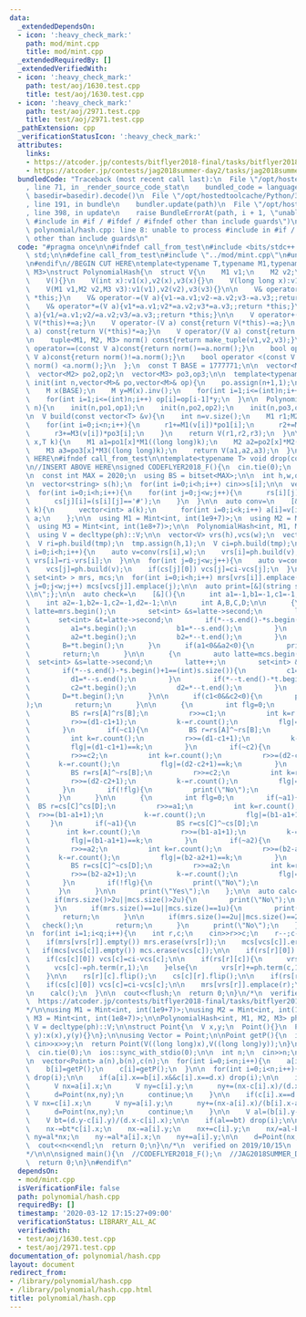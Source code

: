 ```yaml
---
data:
  _extendedDependsOn:
  - icon: ':heavy_check_mark:'
    path: mod/mint.cpp
    title: mod/mint.cpp
  _extendedRequiredBy: []
  _extendedVerifiedWith:
  - icon: ':heavy_check_mark:'
    path: test/aoj/1630.test.cpp
    title: test/aoj/1630.test.cpp
  - icon: ':heavy_check_mark:'
    path: test/aoj/2971.test.cpp
    title: test/aoj/2971.test.cpp
  _pathExtension: cpp
  _verificationStatusIcon: ':heavy_check_mark:'
  attributes:
    links:
    - https://atcoder.jp/contests/bitflyer2018-final/tasks/bitflyer2018_final_f
    - https://atcoder.jp/contests/jag2018summer-day2/tasks/jag2018summer_day2_f
  bundledCode: "Traceback (most recent call last):\n  File \"/opt/hostedtoolcache/Python/3.8.6/x64/lib/python3.8/site-packages/onlinejudge_verify/documentation/build.py\"\
    , line 71, in _render_source_code_stat\n    bundled_code = language.bundle(stat.path,\
    \ basedir=basedir).decode()\n  File \"/opt/hostedtoolcache/Python/3.8.6/x64/lib/python3.8/site-packages/onlinejudge_verify/languages/cplusplus.py\"\
    , line 191, in bundle\n    bundler.update(path)\n  File \"/opt/hostedtoolcache/Python/3.8.6/x64/lib/python3.8/site-packages/onlinejudge_verify/languages/cplusplus_bundle.py\"\
    , line 398, in update\n    raise BundleErrorAt(path, i + 1, \"unable to process\
    \ #include in #if / #ifdef / #ifndef other than include guards\")\nonlinejudge_verify.languages.cplusplus_bundle.BundleErrorAt:\
    \ polynomial/hash.cpp: line 8: unable to process #include in #if / #ifdef / #ifndef\
    \ other than include guards\n"
  code: "#pragma once\n\n#ifndef call_from_test\n#include <bits/stdc++.h>\nusing namespace\
    \ std;\n\n#define call_from_test\n#include \"../mod/mint.cpp\"\n#undef call_from_test\n\
    \n#endif\n//BEGIN CUT HERE\ntemplate<typename T,typename M1,typename M2,typename\
    \ M3>\nstruct PolynomialHash{\n  struct V{\n    M1 v1;\n    M2 v2;\n    M3 v3;\n\
    \    V(){}\n    V(int x):v1(x),v2(x),v3(x){}\n    V(long long x):v1(x),v2(x),v3(x){}\n\
    \    V(M1 v1,M2 v2,M3 v3):v1(v1),v2(v2),v3(v3){}\n\n    V& operator+=(V a){v1+=a.v1;v2+=a.v2;v3+=a.v3;;return\
    \ *this;}\n    V& operator-=(V a){v1-=a.v1;v2-=a.v2;v3-=a.v3;;return *this;}\n\
    \    V& operator*=(V a){v1*=a.v1;v2*=a.v2;v3*=a.v3;;return *this;}\n    V& operator/=(V\
    \ a){v1/=a.v1;v2/=a.v2;v3/=a.v3;;return *this;}\n\n    V operator+(V a) const{return\
    \ V(*this)+=a;}\n    V operator-(V a) const{return V(*this)-=a;}\n    V operator*(V\
    \ a) const{return V(*this)*=a;}\n    V operator/(V a) const{return V(*this)/=a;}\n\
    \n    tuple<M1, M2, M3> norm() const{return make_tuple(v1,v2,v3);}\n\n    bool\
    \ operator==(const V a)const{return norm()==a.norm();}\n    bool operator!=(const\
    \ V a)const{return norm()!=a.norm();}\n    bool operator <(const V a)const{return\
    \ norm() <a.norm();}\n  };\n  const T BASE = 1777771;\n\n  vector<M1> po1,op1;\n\
    \  vector<M2> po2,op2;\n  vector<M3> po3,op3;\n\n  template<typename M>\n  void\
    \ init(int n,vector<M>& po,vector<M>& op){\n    po.assign(n+1,1);\n    op.assign(n+1,1);\n\
    \    M x(BASE);\n    M y=M(x).inv();\n    for(int i=1;i<=(int)n;i++) po[i]=po[i-1]*x;\n\
    \    for(int i=1;i<=(int)n;i++) op[i]=op[i-1]*y;\n  }\n\n  PolynomialHash(size_t\
    \ n){\n    init(n,po1,op1);\n    init(n,po2,op2);\n    init(n,po3,op3);\n  }\n\
    \n  V build(const vector<T> &v){\n    int n=v.size();\n    M1 r1;M2 r2;M3 r3;\n\
    \    for(int i=0;i<n;i++){\n      r1+=M1(v[i])*po1[i];\n      r2+=M2(v[i])*po2[i];\n\
    \      r3+=M3(v[i])*po3[i];\n    }\n    return V(r1,r2,r3);\n  }\n\n  V term(size_t\
    \ x,T k){\n    M1 a1=po1[x]*M1((long long)k);\n    M2 a2=po2[x]*M2((long long)k);\n\
    \    M3 a3=po3[x]*M3((long long)k);\n    return V(a1,a2,a3);\n  }\n};\n//END CUT\
    \ HERE\n#ifndef call_from_test\n\ntemplate<typename T> void drop(const T &x){cout<<x<<endl;exit(0);}\n\
    \n//INSERT ABOVE HERE\nsigned CODEFLYER2018_F(){\n  cin.tie(0);\n  ios::sync_with_stdio(0);\n\
    \n  const int MAX = 2020;\n  using BS = bitset<MAX>;\n\n  int h,w,q;\n  cin>>h>>w>>q;\n\
    \n  vector<string> s(h);\n  for(int i=0;i<h;i++) cin>>s[i];\n\n  vector<BS> rs(h),cs(w);\n\
    \  for(int i=0;i<h;i++){\n    for(int j=0;j<w;j++){\n      rs[i][j]=(s[i][j]=='#');\n\
    \      cs[j][i]=(s[i][j]=='#');\n    }\n  }\n\n  auto conv=\n    [&](BS &v,int\
    \ k){\n      vector<int> a(k);\n      for(int i=0;i<k;i++) a[i]=v[i];\n      return\
    \ a;\n    };\n\n  using M1 = Mint<int, int(1e9+7)>;\n  using M2 = Mint<int, int(1e9+9)>;\n\
    \  using M3 = Mint<int, int(1e8+7)>;\n\n  PolynomialHash<int, M1, M2, M3> ph(MAX);\n\
    \  using V = decltype(ph)::V;\n\n  vector<V> vrs(h),vcs(w);\n  vector<int> tmp(w,1);\n\
    \  V ri=ph.build(tmp);\n  tmp.assign(h,1);\n  V ci=ph.build(tmp);\n\n  for(int\
    \ i=0;i<h;i++){\n    auto v=conv(rs[i],w);\n    vrs[i]=ph.build(v);\n    if(rs[i][0])\
    \ vrs[i]=ri-vrs[i];\n  }\n\n  for(int j=0;j<w;j++){\n    auto v=conv(cs[j],h);\n\
    \    vcs[j]=ph.build(v);\n    if(cs[j][0]) vcs[j]=ci-vcs[j];\n  }\n\n  map<V,\
    \ set<int> > mrs, mcs;\n  for(int i=0;i<h;i++) mrs[vrs[i]].emplace(i);\n  for(int\
    \ j=0;j<w;j++) mcs[vcs[j]].emplace(j);\n\n  auto print=[&](string s){cout<<s<<\"\
    \\n\";};\n\n  auto check=\n    [&](){\n      int a1=-1,b1=-1,c1=-1,d1=-1;\n  \
    \    int a2=-1,b2=-1,c2=-1,d2=-1;\n\n      int A,B,C,D;\n\n      {\n        auto\
    \ latte=mrs.begin();\n        set<int> &s=latte->second;\n        latte++;\n \
    \       set<int> &t=latte->second;\n        if(*--s.end()-*s.begin()+1==(int)s.size()){\n\
    \          a1=*s.begin();\n          b1=*--s.end();\n        }\n        if(*--t.end()-*t.begin()+1==(int)t.size()){\n\
    \          a2=*t.begin();\n          b2=*--t.end();\n        }\n        A=*s.begin();\n\
    \        B=*t.begin();\n      }\n      if(a1<0&&a2<0){\n        print(\"No\");\n\
    \        return;\n      }\n\n      {\n        auto latte=mcs.begin();\n      \
    \  set<int> &s=latte->second;\n        latte++;\n        set<int> &t=latte->second;\n\
    \        if(*--s.end()-*s.begin()+1==(int)s.size()){\n          c1=*s.begin();\n\
    \          d1=*--s.end();\n        }\n        if(*--t.end()-*t.begin()+1==(int)t.size()){\n\
    \          c2=*t.begin();\n          d2=*--t.end();\n        }\n        C=*s.begin();\n\
    \        D=*t.begin();\n      }\n\n      if(c1<0&&c2<0){\n        print(\"No\"\
    );\n        return;\n      }\n\n      {\n        int flg=0;\n        if(~c1){\n\
    \          BS r=rs[A]^rs[B];\n          r>>=c1;\n          int k=r.count();\n\
    \          r>>=(d1-c1+1);\n          k-=r.count();\n          flg|=(d1-c1+1)==k;\n\
    \        }\n        if(~c1){\n          BS r=rs[A]^~rs[B];\n          r>>=c1;\n\
    \          int k=r.count();\n          r>>=(d1-c1+1);\n          k-=r.count();\n\
    \          flg|=(d1-c1+1)==k;\n        }\n        if(~c2){\n          BS r=rs[A]^rs[B];\n\
    \          r>>=c2;\n          int k=r.count();\n          r>>=(d2-c2+1);\n   \
    \       k-=r.count();\n          flg|=(d2-c2+1)==k;\n        }\n        if(~c2){\n\
    \          BS r=rs[A]^~rs[B];\n          r>>=c2;\n          int k=r.count();\n\
    \          r>>=(d2-c2+1);\n          k-=r.count();\n          flg|=(d2-c2+1)==k;\n\
    \        }\n        if(!flg){\n          print(\"No\");\n          return;\n \
    \       }\n      }\n\n      {\n        int flg=0;\n        if(~a1){\n        \
    \  BS r=cs[C]^cs[D];\n          r>>=a1;\n          int k=r.count();\n        \
    \  r>>=(b1-a1+1);\n          k-=r.count();\n          flg|=(b1-a1+1)==k;\n   \
    \     }\n        if(~a1){\n          BS r=cs[C]^~cs[D];\n          r>>=a1;\n \
    \         int k=r.count();\n          r>>=(b1-a1+1);\n          k-=r.count();\n\
    \          flg|=(b1-a1+1)==k;\n        }\n        if(~a2){\n          BS r=cs[C]^cs[D];\n\
    \          r>>=a2;\n          int k=r.count();\n          r>>=(b2-a2+1);\n   \
    \       k-=r.count();\n          flg|=(b2-a2+1)==k;\n        }\n        if(~a2){\n\
    \          BS r=cs[C]^~cs[D];\n          r>>=a2;\n          int k=r.count();\n\
    \          r>>=(b2-a2+1);\n          k-=r.count();\n          flg|=(b2-a2+1)==k;\n\
    \        }\n        if(!flg){\n          print(\"No\");\n          return;\n \
    \       }\n      }\n\n      print(\"Yes\");\n    };\n\n  auto calc=\n    [&](){\n\
    \      if(mrs.size()>2u||mcs.size()>2u){\n        print(\"No\");\n        return;\n\
    \      }\n      if(mrs.size()==1u||mcs.size()==1u){\n        print(\"Yes\");\n\
    \        return;\n      }\n\n      if(mrs.size()==2u||mcs.size()==2u){\n     \
    \   check();\n        return;\n      }\n      print(\"No\");\n    };\n\n  calc();\n\
    \n  for(int i=1;i<q;i++){\n    int r,c;\n    cin>>r>>c;\n    r--;c--;\n\n    mrs[vrs[r]].erase(r);\n\
    \    if(mrs[vrs[r]].empty()) mrs.erase(vrs[r]);\n    mcs[vcs[c]].erase(c);\n \
    \   if(mcs[vcs[c]].empty()) mcs.erase(vcs[c]);\n\n    if(rs[r][0]) vrs[r]=ri-vrs[r];\n\
    \    if(cs[c][0]) vcs[c]=ci-vcs[c];\n\n    if(rs[r][c]){\n      vrs[r]-=ph.term(c,1);\n\
    \      vcs[c]-=ph.term(r,1);\n    }else{\n      vrs[r]+=ph.term(c,1);\n      vcs[c]+=ph.term(r,1);\n\
    \    }\n\n    rs[r][c].flip();\n    cs[c][r].flip();\n\n    if(rs[r][0]) vrs[r]=ri-vrs[r];\n\
    \    if(cs[c][0]) vcs[c]=ci-vcs[c];\n\n    mrs[vrs[r]].emplace(r);\n    mcs[vcs[c]].emplace(c);\n\
    \n    calc();\n  }\n\n  cout<<flush;\n  return 0;\n}\n/*\n  verified on 2019/10/15\n\
    \  https://atcoder.jp/contests/bitflyer2018-final/tasks/bitflyer2018_final_f\n\
    */\n\nusing M1 = Mint<int, int(1e9+7)>;\nusing M2 = Mint<int, int(1e9+9)>;\nusing\
    \ M3 = Mint<int, int(1e8+7)>;\n\nPolynomialHash<int, M1, M2, M3> ph(2000);\nusing\
    \ V = decltype(ph)::V;\n\nstruct Point{\n  V x,y;\n  Point(){}\n  Point(V x,V\
    \ y):x(x),y(y){}\n};\n\nusing Vector = Point;\n\nPoint getP(){\n  int x,y;\n \
    \ cin>>x>>y;\n  return Point(V((long long)x),V((long long)y));\n}\n\nsigned JAG2018SUMMER_DAY2_F(){\n\
    \  cin.tie(0);\n  ios::sync_with_stdio(0);\n\n  int n;\n  cin>>n;\n  Point d=getP();\n\
    \n  vector<Point> a(n),b(n),c(n);\n  for(int i=0;i<n;i++){\n    a[i]=getP();\n\
    \    b[i]=getP();\n    c[i]=getP();\n  }\n\n  for(int i=0;i<n;i++){\n    if(c[i].x==d.x&&c[i].y==d.y)\
    \ drop(i);\n\n    if(a[i].x==b[i].x&&c[i].x==d.x) drop(i);\n\n    if(a[i].x==b[i].x){\n\
    \      V nx=a[i].x;\n      V ny=c[i].y;\n      ny+=(nx-c[i].x)/(d.x-c[i].x)*(d.y-c[i].y);\n\
    \      d=Point(nx,ny);\n      continue;\n    }\n\n    if(c[i].x==d.x){\n     \
    \ V nx=c[i].x;\n      V ny=a[i].y;\n      ny+=(nx-a[i].x)/(b[i].x-a[i].x)*(b[i].y-a[i].y);\n\
    \      d=Point(nx,ny);\n      continue;\n    }\n\n    V al=(b[i].y-a[i].y)/(b[i].x-a[i].x);\n\
    \    V bt=(d.y-c[i].y)/(d.x-c[i].x);\n\n    if(al==bt) drop(i);\n\n    V nx=al*a[i].x;\n\
    \    nx-=bt*c[i].x;\n    nx-=a[i].y;\n    nx+=c[i].y;\n    nx/=al-bt;\n\n    V\
    \ ny=al*nx;\n    ny-=al*a[i].x;\n    ny+=a[i].y;\n\n    d=Point(nx,ny);\n  }\n\
    \  cout<<n<<endl;\n  return 0;\n}\n/*\n  verified on 2019/10/15\n  https://atcoder.jp/contests/jag2018summer-day2/tasks/jag2018summer_day2_f\n\
    */\n\n\nsigned main(){\n  //CODEFLYER2018_F();\n  //JAG2018SUMMER_DAY2_F();\n\
    \  return 0;\n}\n#endif\n"
  dependsOn:
  - mod/mint.cpp
  isVerificationFile: false
  path: polynomial/hash.cpp
  requiredBy: []
  timestamp: '2020-03-12 17:15:27+09:00'
  verificationStatus: LIBRARY_ALL_AC
  verifiedWith:
  - test/aoj/1630.test.cpp
  - test/aoj/2971.test.cpp
documentation_of: polynomial/hash.cpp
layout: document
redirect_from:
- /library/polynomial/hash.cpp
- /library/polynomial/hash.cpp.html
title: polynomial/hash.cpp
---
```

